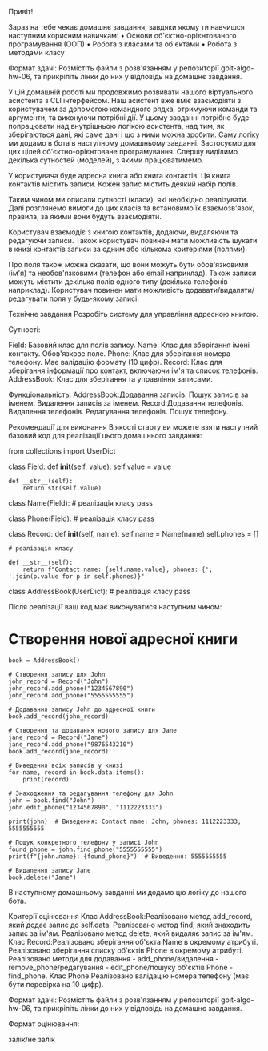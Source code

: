 Привіт!

Зараз на тебе чекає домашнє завдання, завдяки якому ти навчишся наступним корисним навичкам:
• Основи об'єктно-орієнтованого програмування (ООП)
• Робота з класами та об'єктами
• Робота з методами класу

Формат здачі: Розмістіть файли з розв'язанням у репозиторії goit-algo-hw-06, та прикріпіть лінки до них у відповідь на 
домашнє завдання.

У цій домашній роботі ми продовжимо розвивати нашого віртуального асистента з CLI інтерфейсом.
Наш асистент вже вміє взаємодіяти з користувачем за допомогою командного рядка, отримуючи команди та аргументи, та виконуючи
потрібні дії. У цьому завданні потрібно буде попрацювати над внутрішньою логікою асистента, над тим, як зберігаються дані,
які саме дані і що з ними можна зробити. Саму логіку ми додамо в бота в наступному домашньому завданні.
Застосуємо для цих цілей об'єктно-орієнтоване програмування. Спершу виділимо декілька сутностей (моделей), з якими працюватимемо.

У користувача буде адресна книга або книга контактів. Ця книга контактів містить записи. Кожен запис містить деякий набір полів.

Таким чином ми описали сутності (класи), які необхідно реалізувати. Далі розглянемо вимоги до цих класів та встановимо
їх взаємозв'язок, правила, за якими вони будуть взаємодіяти.

Користувач взаємодіє з книгою контактів, додаючи, видаляючи та редагуючи записи. Також користувач повинен мати можливість
шукати в книзі контактів записи за одним або кількома критеріями (полями).

Про поля також можна сказати, що вони можуть бути обов'язковими (ім'я) та необов'язковими (телефон або email наприклад).
Також записи можуть містити декілька полів одного типу (декілька телефонів наприклад). Користувач повинен мати можливість
додавати/видаляти/редагувати поля у будь-якому записі.

Технічне завдання
Розробіть систему для управління адресною книгою.

Сутності:

Field: Базовий клас для полів запису.
Name: Клас для зберігання імені контакту. Обов'язкове поле.
Phone: Клас для зберігання номера телефону. Має валідацію формату (10 цифр).
Record: Клас для зберігання інформації про контакт, включаючи ім'я та список телефонів.
AddressBook: Клас для зберігання та управління записами.


Функціональність:
AddressBook:Додавання записів.
Пошук записів за іменем.
Видалення записів за іменем.
Record:Додавання телефонів.
Видалення телефонів.
Редагування телефонів.
Пошук телефону.

Рекомендації для виконання
В якості старту ви можете взяти наступний базовий код для реалізації цього домашнього завдання:

from collections import UserDict

class Field:
    def __init__(self, value):
        self.value = value

    def __str__(self):
        return str(self.value)

class Name(Field):
    # реалізація класу
		pass

class Phone(Field):
    # реалізація класу
		pass

class Record:
    def __init__(self, name):
        self.name = Name(name)
        self.phones = []

    # реалізація класу

    def __str__(self):
        return f"Contact name: {self.name.value}, phones: {'; '.join(p.value for p in self.phones)}"

class AddressBook(UserDict):
    # реалізація класу
		pass


Після реалізації ваш код має виконуватися наступним чином:

# Створення нової адресної книги
    book = AddressBook()

    # Створення запису для John
    john_record = Record("John")
    john_record.add_phone("1234567890")
    john_record.add_phone("5555555555")

    # Додавання запису John до адресної книги
    book.add_record(john_record)

    # Створення та додавання нового запису для Jane
    jane_record = Record("Jane")
    jane_record.add_phone("9876543210")
    book.add_record(jane_record)

    # Виведення всіх записів у книзі
    for name, record in book.data.items():
        print(record)

    # Знаходження та редагування телефону для John
    john = book.find("John")
    john.edit_phone("1234567890", "1112223333")

    print(john)  # Виведення: Contact name: John, phones: 1112223333; 5555555555

    # Пошук конкретного телефону у записі John
    found_phone = john.find_phone("5555555555")
    print(f"{john.name}: {found_phone}")  # Виведення: 5555555555

    # Видалення запису Jane
    book.delete("Jane")


В наступному домашньому завданні ми додамо цю логіку до нашого бота.

Критерії оцінювання
Клас AddressBook:Реалізовано метод add_record, який додає запис до self.data.
Реалізовано метод find, який знаходить запис за ім'ям.
Реалізовано метод delete, який видаляє запис за ім'ям.
Клас Record:Реалізовано зберігання об'єкта Name в окремому атрибуті.
Реалізовано зберігання списку об'єктів Phone в окремому атрибуті.
Реалізовано методи для додавання - add_phone/видалення - remove_phone/редагування - edit_phone/пошуку об'єктів Phone - find_phone.
Клас Phone:Реалізовано валідацію номера телефону (має бути перевірка на 10 цифр).


Формат здачі:
Розмістіть файли з розв'язанням у репозиторії goit-algo-hw-06, та прикріпіть лінки до них у відповідь на домашнє завдання.

Формат оцінювання:

залік/не залік
